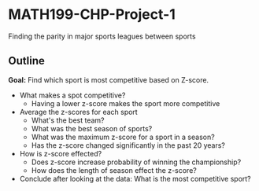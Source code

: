 # MATH199-CHP-Project-1
Finding the parity in major sports leagues between sports

## Outline
__Goal:__ Find which sport is most competitive based on Z-score.

* What makes a spot competitive?
  * Having a lower z-score makes the sport more competitive
* Average the z-scores for each sport
  * What's the best team?
  * What was the best season of sports?
  * What was the maximum z-score for a sport in a season?
  * Has the z-score changed significantly in the past 20 years?
* How is z-score effected?
  * Does z-score increase probability of winning the championship?
  * How does the length of season effect the z-score?
* Conclude after looking at the data: What is the most competitive sport?
